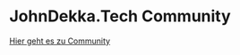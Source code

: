 # JohnDekka.Tech Community

[Hier geht es zu Community](https://github.com/John-Dekka/JohnDekka.Tech/discussions)
